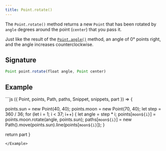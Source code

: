 ```yaml
---
title: Point.rotate()
---
```


The `Point.rotate()` method returns a new `Point` that has been rotated by
`angle` degrees around the point (`center`) that you pass it.

Just like the result of the [`Point.angle()`](/reference/api/point/angle/)
method, an angle of 0° points right, and the angle increases counterclockwise.

## Signature

```js
Point point.rotate(float angle, Point center)
```

## Example

<Example caption="An example of the4Point.rotate() method">
```js
({ Point, points, Path, paths, Snippet, snippets, part }) => {

  points.sun = new Point(40, 40);
  points.moon = new Point(70, 40);
  let step = 360 / 36;
  for (let i = 1; i < 37; i++) {
    let angle = step * i;
    points[`moon${i}`] = points.moon.rotate(angle, points.sun);
    paths[`moon${i}`] = new Path().move(points.sun).line(points[`moon${i}`]);
  }

  return part
}
```
</Example>

